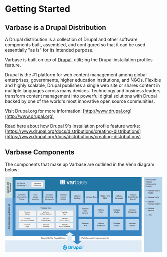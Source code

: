 # Getting Started

## Varbase is a Drupal Distribution

A Drupal distribution is a collection of Drupal and other software components built, assembled, and configured so that it can be used essentially "as is" for its intended purpose.

Varbase is built on top of [Drupal](https://www.drupal.org), utilizing the Drupal installation profiles feature.

Drupal is the #1 platform for web content management among global enterprises, governments, higher education institutions, and NGOs. Flexible and highly scalable, Drupal publishes a single web site or shares content in multiple languages across many devices. Technology and business leaders transform content management into powerful digital solutions with Drupal backed by one of the world's most innovative open source communities.

Visit Drupal.org for more information: [http://www.drupal.org](http://www.drupal.org)

Read here about how Drupal 9's installation profile feature works: [https://www.drupal.org/docs/distributions/creating-distributions](https://www.drupal.org/docs/distributions/creating-distributions)

## Varbase Components

The components that make up Varbase are outlined in the Venn diagram below:

![Click on the image to enlarge](<../.gitbook/assets/varbase components.png>)
